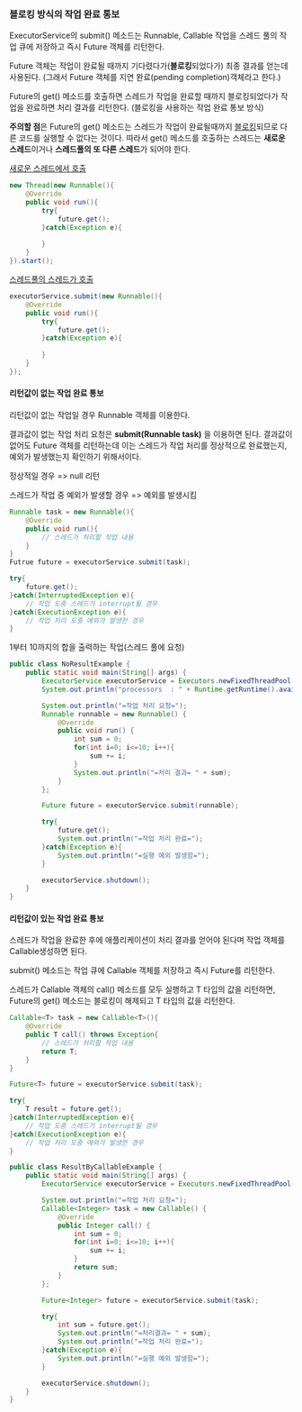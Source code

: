 ### 블로킹 방식의 작업 완료 통보

ExecutorService의 submit() 메소드는 Runnable, Callable 작업을 스레드 풀의 작업 큐에 저장하고 즉시 Future 객체를 리턴한다.

Future 객체는 작업이 완료될 때까지 기다렸다가(**블로킹**되었다가) 최종 결과를 얻는데 사용된다. (그래서 Future 객체를 지연 완료(pending completion)객체라고 한다.)

Future의 get() 메소드를 호출하면 스레드가 작업을 완료할 때까지 블로킹되었다가 작업을 완료하면 처리 결과를 리턴한다. (블로킹을 사용하는 작업 완료 통보 방식)



**주의할 점**은 Future의 get() 메소드는 스레드가 작업이 완료될때까지 <u>블로킹</u>되므로 다른 코드를 실행할 수 없다는 것이다. 따라서 get() 메소드를 호출하는 스레드는 **새로운 스레드**이거나 **스레드풀의 또 다른 스레드**가 되어야 한다.

<u>새로운 스레드에서 호출</u>

```java
new Thread(new Runnable(){
    @Override
    public void run(){
        try{
            future.get();
        }catch(Exception e){
            
        }
    }
}).start();
```

<u>스레드풀의 스레드가 호출</u>

```java
executorService.submit(new Runnable(){
    @Override
    public void run(){
        try{
            future.get();
        }catch(Exception e){
            
        }
    }
});
```



#### 리턴값이 없는 작업 완료 통보

리턴값이 없는 작업일 경우 Runnable 객체를 이용한다.

결과값이 없는 작업 처리 요청은 **submit(Runnable task)** 을 이용하면 된다. 결과값이 없어도 Future 객체를 리턴하는데 이는 스레드가 작업 처리를 정상적으로 완료했는지, 예외가 발생했는지 확인하기 위해서이다.

정상적일 경우 => null 리턴

스레드가 작업 중 예외가 발생할 경우 => 예외를 발생시킴

```java
Runnable task = new Runnable(){
    @Override
    public void run(){
        // 스레드가 처리할 작업 내용
    }
}
Futrue future = executorService.submit(task);

try{
    future.get();
}catch(InterruptedException e){
    // 작업 도중 스레드가 interrupt될 경우
}catch(ExecutionException e){
    // 작업 처리 도중 예외가 발생한 경우
}
```



1부터 10까지의 합을 출력하는 작업(스레드 풀에 요청)

```java
public class NoResultExample {
    public static void main(String[] args) {
        ExecutorService executorService = Executors.newFixedThreadPool(Runtime.getRuntime().availableProcessors());
        System.out.println("processors  : " + Runtime.getRuntime().availableProcessors());

        System.out.println("=작업 처리 요청=");
        Runnable runnable = new Runnable() {
            @Override
            public void run() {
                int sum = 0;
                for(int i=0; i<=10; i++){
                    sum += i;
                }
                System.out.println("=처리 결과= " + sum);
            }
        };

        Future future = executorService.submit(runnable);

        try{
            future.get();
            System.out.println("=작업 처리 완료=");
        }catch(Exception e){
            System.out.println("=실행 예외 발생함=");
        }

        executorService.shutdown();
    }
}
```



#### 리턴값이 있는 작업 완료 통보

스레드가 작업을 완료한 후에 애플리케이션이 처리 결과를 얻어야 된다며 작업 객체를 Callable생성하면 된다.

submit() 메소드는 작업 큐에 Callable 객체를 저장하고 즉시 Future<T>를 리턴한다.

스레드가 Callable 객체의 call() 메소드를 모두 실행하고 T 타입의 값을 리턴하면, Future<T>의 get() 메소드는 블로킹이 해제되고 T 타입의 값을 리턴한다.

```java
Callable<T> task = new Callable<T>(){
    @Override
    public T call() throws Exception{
        // 스레드가 처리할 작업 내용
        return T;
    }
}

Future<T> future = executorService.submit(task);

try{
    T result = future.get();
}catch(InterruptedException e){
    // 작업 도중 스레드가 interrupt될 경우
}catch(ExecutionException e){
    // 작업 처리 도중 예외가 발생한 경우
}
```



```java
public class ResultByCallableExample {
    public static void main(String[] args) {
        ExecutorService executorService = Executors.newFixedThreadPool(Runtime.getRuntime().availableProcessors());

        System.out.println("=작업 처리 요청=");
        Callable<Integer> task = new Callable() {
            @Override
            public Integer call() {
                int sum = 0;
                for(int i=0; i<=10; i++){
                    sum += i;
                }
                return sum;
            }
        };

        Future<Integer> future = executorService.submit(task);

        try{
            int sum = future.get();
            System.out.println("=처리결과= " + sum);
            System.out.println("=작업 처리 완료=");
        }catch(Exception e){
            System.out.println("=실행 예외 발생함=");
        }

        executorService.shutdown();
    }
}
```

